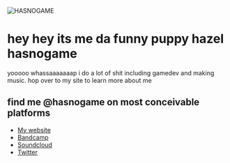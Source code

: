 ![HASNOGAME](https://hasnogame.neocities.org/pics/logo.png)

<h1>hey hey its me da funny puppy hazel hasnogame</h1>

yooooo whassaaaaaaap i do a lot of shit including gamedev and making music. hop over to my site to learn more about me

<h2>find me @hasnogame on most conceivable platforms</h2>


* [My website](https://hasnogame.neocities.org)
* [Bandcamp](https://hasnogame.bandcamp.com)
* [Soundcloud](https://soundcloud.com/hasnogame)
* [Twitter](https://twitter.com/hasnogame)
